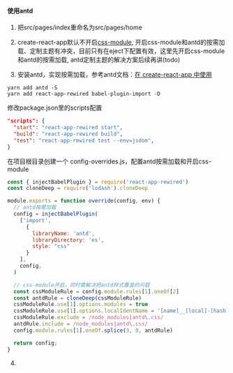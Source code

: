 #### 使用antd
1. 把src/pages/index重命名为src/pages/home

2. create-react-app默认不开启[css-module](https://github.com/css-modules/css-modules), 开启css-module和antd的按需加载、定制主题有冲突，目前只有在eject下配置有效，这里先开启css-module和antd的按需加载, antd定制主题的解决方案后续再讲(todo)

3. 安装antd，实现按需加载，参考antd文档：[在 create-react-app 中使用](https://ant.design/docs/react/use-with-create-react-app-cn) 
```
yarn add antd -S
yarn add react-app-rewired babel-plugin-import -D
```
修改package.json里的scripts配置
```json 
"scripts": {
  "start": "react-app-rewired start",
  "build": "react-app-rewired build",
  "test": "react-app-rewired test --env=jsdom",
}
```
在项目根目录创建一个 config-overrides.js，配置antd按需加载和开启css-module
```javascript
const { injectBabelPlugin } = require('react-app-rewired')
const cloneDeep = require('lodash').cloneDeep

module.exports = function override(config, env) {
  // antd按需加载
  config = injectBabelPlugin(
    ['import',
      {
        libraryName: 'antd',
        libraryDirectory: 'es',
        style: "css"
      }
    ],
    config,
  )

  // css-module开启，同时需解决把antd样式覆盖的问题
  const cssModuleRule = config.module.rules[1].oneOf[2]
  const antdRule = cloneDeep(cssModuleRule)
  cssModuleRule.use[1].options.modules = true
  cssModuleRule.use[1].options.localIdentName = '[name]__[local]-[hash:base64:5]'
  cssModuleRule.exclude = /node_modules|antd\.css/
  antdRule.include = /node_modules|antd\.css/
  config.module.rules[1].oneOf.splice(3, 0, antdRule)

  return config;
}
```
4. 
